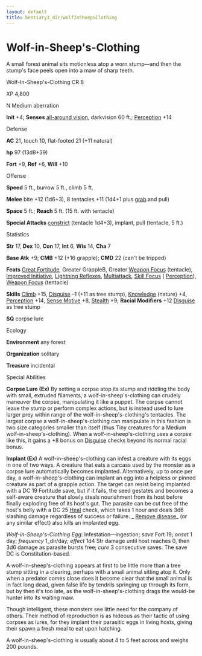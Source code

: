 ```yaml
---
layout: default
title: bestiary3_dir/wolfInSheepSClothing
---
```

# Wolf-in-Sheep's-Clothing

A small forest animal sits motionless atop a worn stump—and then the stump's face peels open into a maw of sharp teeth.

Wolf-In-Sheep's-Clothing CR 8

XP 4,800

N Medium aberration

**Init** +4; **Senses** [all-around vision](monsters_dir/universalMonsterRules#_all-around-vision), darkvision 60 ft.; [Perception](skills_dir/perception#_perception) +14

Defense

**AC** 21, touch 10, flat-footed 21 (+11 natural)

**hp** 97 (13d8+39)

**Fort** +9, **Ref** +6, **Will** +10

Offense

**Speed** 5 ft., burrow 5 ft., climb 5 ft.

**Melee** bite +12 (1d6+3), 8 tentacles +11 (1d4+1 plus [grab](monsters_dir/universalMonsterRules#_grab) and pull)

**Space** 5 ft.; **Reach** 5 ft. (15 ft. with tentacle)

**Special Attacks** [constrict](monsters_dir/universalMonsterRules#_constrict) (tentacle 1d4+3), implant, pull (tentacle, 5 ft.)

Statistics

**Str** 17, **Dex** 10, **Con** 17, **Int** 6, **Wis** 14, **Cha** 7

**Base Atk** +9; **CMB** +12 (+16 grapple); **CMD** 22 (can't be tripped)

**Feats** [Great Fortitude](feats#_great-fortitude), Greater GrappleB, Greater [Weapon Focus](feats#_weapon-focus) (tentacle), [Improved Initiative](feats#_improved-initiative), [Lightning Reflexes](feats#_lightning-reflexes), [Multiattack](monsters_dir/monsterFeats#_multiattack), [Skill Focus](feats#_skill-focus) ( [Perception](skills_dir/perception#_perception)), [Weapon Focus](feats#_weapon-focus) (tentacle)

**Skills** [Climb](skills_dir/climb#_climb) +15, [Disguise](skills_dir/disguise#_disguise) –1 (+11 as tree stump), [Knowledge](skills_dir/knowledge#_knowledge) (nature) +4, [Perception](skills_dir/perception#_perception) +14, [Sense Motive](skills_dir/senseMotive#_sense-motive) +8, [Stealth](skills_dir/stealth#_stealth) +9; **Racial Modifiers** +12 [Disguise](skills_dir/disguise#_disguise) as tree stump

**SQ** corpse lure

Ecology

**Environment** any forest

**Organization** solitary

**Treasure** incidental

Special Abilities

**Corpse Lure (Ex)** By setting a corpse atop its stump and riddling the body with small, extruded filaments, a wolf-in-sheep's-clothing can crudely maneuver the corpse, manipulating it like a puppet. The corpse cannot leave the stump or perform complex actions, but is instead used to lure larger prey within range of the wolf-in-sheep's-clothing's tentacles. The largest corpse a wolf-in-sheep's-clothing can manipulate in this fashion is two size categories smaller than itself (thus Tiny creatures for a Medium wolf-in-sheep's-clothing). When a wolf-in-sheep's-clothing uses a corpse like this, it gains a +8 bonus on [Disguise](skills_dir/disguise#_disguise) checks beyond its normal racial bonus.

**Implant (Ex)** A wolf-in-sheep's-clothing can infest a creature with its eggs in one of two ways. A creature that eats a carcass used by the monster as a corpse lure automatically becomes implanted. Alternatively, up to once per day, a wolf-in-sheep's-clothing can implant an egg into a helpless or pinned creature as part of a grapple action. The target can resist being implanted with a DC 19 Fortitude save, but if it fails, the seed gestates and becomes a self-aware creature that slowly steals nourishment from its host before finally exploding free of its host's gut. The parasite can be cut free of the host's belly with a DC 25 [Heal](skills_dir/heal#_heal) check, which takes 1 hour and deals 3d6 slashing damage regardless of success or failure. _ [Remove disease](spells_dir/removeDisease#_remove-disease)_ (or any similar effect) also kills an implanted egg.

_Wolf-in-Sheep's-Clothing Egg_: Infestation—ingestion; _save_ Fort 19; _onset_ 1 day; _frequency_ 1_dir/day; _effect_ 1d4 Str damage until host reaches 0, then 3d6 damage as parasite bursts free; _cure_ 3 consecutive saves. The save DC is Constitution-based.

A wolf-in-sheep's-clothing appears at first to be little more than a tree stump sitting in a clearing, perhaps with a small animal sitting atop it. Only when a predator comes close does it become clear that the small animal is in fact long dead, given false life by tendrils springing up through its form, but by then it's too late, as the wolf-in-sheep's-clothing drags the would-be hunter into its waiting maw.

Though intelligent, these monsters see little need for the company of others. Their method of reproduction is as hideous as their tactic of using corpses as lures, for they implant their parasitic eggs in living hosts, giving their spawn a fresh meal to eat upon hatching.

A wolf-in-sheep's-clothing is usually about 4 to 5 feet across and weighs 200 pounds.

